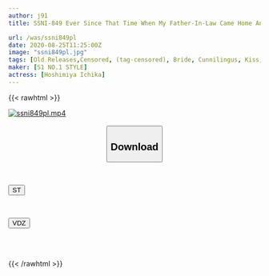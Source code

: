 ```yaml
---
author: j91
title: SSNI-849 Ever Since That Time When My Father-In-Law Came Home And Mistook Me For My Mother-in-law And Made A Furious Night Visit.… Ichika Hoshimiya

url: /was/ssni849pl
date: 2020-08-25T11:25:00Z
image: "ssni849pl.jpg"
tags: [Old Releases,Censored, (tag-censored), Bride, Cunnilingus, Kiss, Risky Mosaic, Slender, Solowork, Young wife]
maker: [S1 NO.1 STYLE]
actress: [Hoshimiya Ichika]
---
```



{{< rawhtml >}}

<div class="video" data-videoid="Mz3YxWGBOKH1A9">
    <a href="javascript:;">
        <img src="/was/ssni849pl/ssni849pl.jpg" width="WIDTH" height="HEIGHT" alt="ssni849pl.mp4" loading="lazy">
    </a>
</div>

<script type="text/javascript" src="https://j91.asia/asset/on-demand-st.js"></script>

<br>
  <link rel="stylesheet" href="https://j91.asia/asset/bs5.css">
  
  <center>
  <button class="btn btn-primary" type="button" data-bs-toggle="collapse" data-bs-target=".multi-collapse" aria-expanded="false" aria-controls="multiCollapseExample1 multiCollapseExample2"><h2>Download</h2></button></center>
</p>
<div class="row">
  <div class="col">
    <div class="collapse multi-collapse" id="multiCollapseExample1">
      <div class="card card-body">
	      	      <br>
<div class="buttons">  
<p><a href="https://streamtape.to/v/Mz3YxWGBOKH1A9" target="_blank"><button class="btn-hover color-3"><i class="fa fa-download"></i> ST</button></a></p></div>
    </div>
  </div>
</div>
  <div class="col">
    <div class="collapse multi-collapse" id="multiCollapseExample2">
      <div class="card card-body">
	      <br>
<div class="buttons">
<p><a href="https://vidoza.net/cn39nougk7zl" target="_blank"><button class="btn-hover color-1"><i class="fa fa-download"></i> VDZ</button></a></p></div>
<br><br>
      </div>
    </div>
  </div>
</div>

{{< /rawhtml >}}